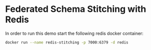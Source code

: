 # Federated Schema Stitching with Redis


In order to run this demo start the following redis docker container:


```bash
docker run --name redis-stitching -p 7000:6379 -d redis
```